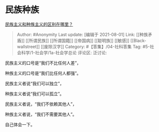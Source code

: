 # 民族种族
[民族主义和种族主义的区别在哪里？](https://www.zhihu.com/question/24102030/answer/2032500002)

> Author: #Anonymity
> Last update: [编辑于 2021-08-01]
> Link: [[种族矛盾]] [[所谓民族]] [[所谓国籍]] [[帝国病]] [[聪明族]] [[敏感]] [[Black-wallstreet]] [[废除汉字]]
> Category: #【答集】/04-社科答集
> Tag: #5-社会科学/1-社会学/1a-社会学总论 
> 评论区:
> 泛讨论:

民族主义的口号是“我们不比任何人差”，

种族主义的口号是“我们比任何人都强”。

民族主义者说“我们可以独立”，

种族主义者说“我们可以孤立”。

民族主义者说，“我们不依赖其他人”，

种族主义者说，“我们不需要其他人”。

自己体会一下。
